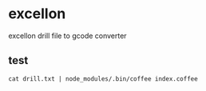 # excellon
excellon drill file to gcode converter

## test
```
cat drill.txt | node_modules/.bin/coffee index.coffee
```
